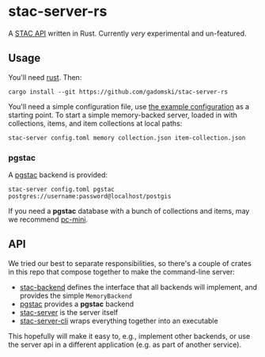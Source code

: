 # stac-server-rs

A [STAC API](https://github.com/radiantearth/stac-api-spec) written in Rust.
Currently _very_ experimental and un-featured.

## Usage

You'll need [rust](https://rustup.rs/).
Then:

```shell
cargo install --git https://github.com/gadomski/stac-server-rs
```

You'll need a simple configuration file, use [the example configuration](./data/config.toml) as a starting point.
To start a simple memory-backed server, loaded in with collections, items, and item collections at local paths:

```shell
stac-server config.toml memory collection.json item-collection.json
```

### pgstac

A [pgstac](https://github.com/stac-utils/pgstac) backend is provided:

```shell
stac-server config.toml pgstac postgres://username:password@localhost/postgis
```

If you need a **pgstac** database with a bunch of collections and items, may we recommend [pc-mini](https://github.com/gadomski/pc-mini).

## API

We tried our best to separate responsibilities, so there's a couple of crates in this repo that compose together to make the command-line server:

- [stac-backend](./stac-backend/) defines the interface that all backends will implement, and provides the simple `MemoryBackend`
- [pgstac](./pgstac/) provides a **pgstac** backend
- [stac-server](./stac-server/) is the server itself
- [stac-server-cli](./stac-server-cli/) wraps everything together into an executable

This hopefully will make it easy to, e.g., implement other backends, or use the server api in a different application (e.g. as part of another service).
